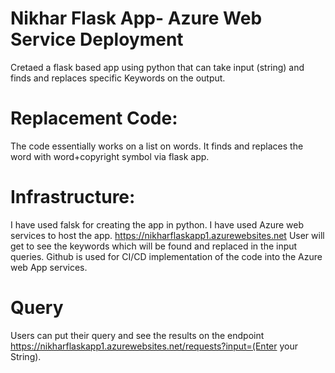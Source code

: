 # Nikhar Flask App- Azure Web Service Deployment
Cretaed a flask based app using python that can take input (string) and finds and replaces specific Keywords on the output.

# Replacement Code:

The code essentially works on a list on words. It finds and replaces the word with word+copyright symbol via flask app.

# Infrastructure:
I have used falsk for creating the app in python. I have used Azure web services to host the app. https://nikharflaskapp1.azurewebsites.net
User will get to see the keywords which will be found and replaced in the input queries. 
Github is used for CI/CD implementation of the code into the Azure web App services.

# Query 

Users can put their query and see the results on the endpoint https://nikharflaskapp1.azurewebsites.net/requests?input=(Enter your String). 



